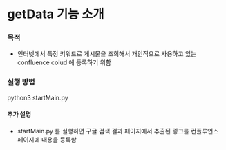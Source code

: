 # getData 기능 소개
### 목적
- 인터넷에서 특정 키워드로 게시물을 조회해서 개인적으로 사용하고 있는 confluence colud 에 등록하기 위함
### 실행 방법
python3 startMain.py
#### 추가 설명
- startMain.py 를 실행하면 구글 검색 결과 페이지에서 추출된 링크를 컨플루언스 페이지에 내용을 등록함
